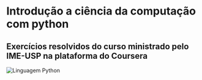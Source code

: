 # Introdução a ciência da computação com python
## Exercícios resolvidos do curso ministrado pelo IME-USP na plataforma do Coursera

![Linguagem Python](https://github.com/EmersonAires/Introducao_a_ciencia_da_computacao_com_Python/blob/main/gif-1.gif)
